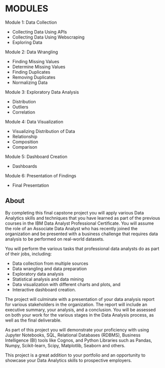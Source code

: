 # MODULES


Module 1: Data Collection
- Collecting Data Using APIs
- Collecting Data Using Webscraping
- Exploring Data

Module 2: Data Wrangling
- Finding Missing Values
- Determine Missing Values
- Finding Duplicates
- Removing Duplicates
- Normalizing Data

Module 3: Exploratory Data Analysis
- Distribution
- Outliers
- Correlation

Module 4: Data Visualization
- Visualizing Distribution of Data
- Relationship
- Composition
- Comparison

Module 5: Dashboard Creation
- Dashboards

Module 6: Presentation of Findings
- Final Presentation

## About

By completing this final capstone project you will apply various Data Analytics skills and techniques that you have learned as part of the previous courses in the IBM Data Analyst Professional Certificate. You will assume the role of an Associate Data Analyst who has recently joined the organization and be presented with a business challenge that requires data analysis to be performed on real-world datasets.  

You will perform the various tasks that professional data analysts do as part of their jobs, including: 
- Data collection from multiple sources 
- Data wrangling and data preparation 
- Exploratory data analysis  
- Statistical analysis and data mining 
- Data visualization with different charts and plots, and 
- Interactive dashboard creation. 

The project will culminate with a presentation of your data analysis report for various stakeholders in the organization. The report will include an executive summary, your analysis, and a conclusion. You will be assessed on both your work for the various stages in the Data Analysis process, as well as the final deliverable. 

As part of this project you will demonstrate your proficiency with using Jupyter Notebooks, SQL, Relational Databases (RDBMS), Business Intelligence (BI) tools like Cognos, and Python Libraries such as Pandas, Numpy, Scikit-learn, Scipy, Matplotlib, Seaborn and others.  

This project is a great addition to your portfolio and an opportunity to showcase your Data Analytics skills to prospective employers.
